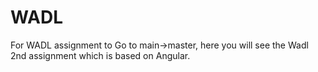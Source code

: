 # WADL

For WADL assignment to Go to main->master, here you will see the Wadl 2nd assignment which is based on Angular.
